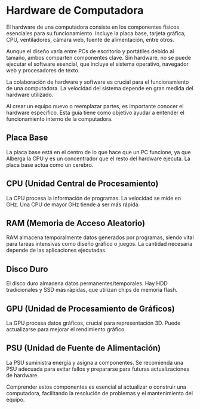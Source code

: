 # Hardware de Computadora

El hardware de una computadora consiste en los componentes físicos esenciales para su funcionamiento. Incluye la placa base, tarjeta gráfica, CPU, ventiladores, cámara web, fuente de alimentación, entre otros.

Aunque el diseño varía entre PCs de escritorio y portátiles debido al tamaño, ambos comparten componentes clave. Sin hardware, no se puede ejecutar el software esencial, que incluye el sistema operativo, navegador web y procesadores de texto.

La colaboración de hardware y software es crucial para el funcionamiento de una computadora. La velocidad del sistema depende en gran medida del hardware utilizado.

Al crear un equipo nuevo o reemplazar partes, es importante conocer el hardware específico. Esta guía tiene como objetivo ayudar a entender el funcionamiento interno de la computadora.

## Placa Base
La placa base está en el centro de lo que hace que un PC funcione, ya que Alberga la CPU y es un concentrador que el resto del hardware ejecuta. La placa base actúa como un cerebro.

## CPU (Unidad Central de Procesamiento)
La CPU procesa la información de programas. La velocidad se mide en GHz. Una CPU de mayor GHz tiende a ser más rápida.

## RAM (Memoria de Acceso Aleatorio)
RAM almacena temporalmente datos generados por programas, siendo vital para tareas intensivas como diseño gráfico o juegos. La cantidad necesaria depende de las aplicaciones ejecutadas.

## Disco Duro
El disco duro almacena datos permanentes/temporales. Hay HDD tradicionales y SSD más rápidas, que utilizan chips de memoria flash.

## GPU (Unidad de Procesamiento de Gráficos)
La GPU procesa datos gráficos, crucial para representación 3D. Puede actualizarse para mejorar el rendimiento gráfico.

## PSU (Unidad de Fuente de Alimentación)
La PSU suministra energía y asigna a componentes. Se recomienda una PSU adecuada para evitar fallos y prepararse para futuras actualizaciones de hardware.

Comprender estos componentes es esencial al actualizar o construir una computadora, facilitando la resolución de problemas y el mantenimiento del equipo.
